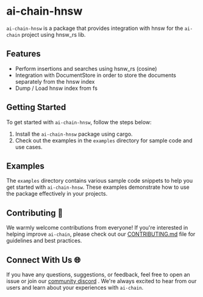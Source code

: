 # ai-chain-hnsw

`ai-chain-hnsw` is a package that provides integration with hnsw for the `ai-chain` project using hnsw_rs lib.

## Features

- Perform insertions and searches using hsnw_rs (cosine)
- Integration with DocumentStore in order to store the documents separately from the hnsw index
- Dump / Load hnsw index from fs

## Getting Started

To get started with `ai-chain-hnsw`, follow the steps below:

1. Install the `ai-chain-hnsw` package using cargo.
2. Check out the examples in the `examples` directory for sample code and use cases.

## Examples

The `examples` directory contains various sample code snippets to help you get started with `ai-chain-hnsw`. These examples demonstrate how to use the package effectively in your projects.

## Contributing 🤝

We warmly welcome contributions from everyone! If you're interested in helping improve `ai-chain`, please check out our [CONTRIBUTING.md](https://chat.openai.com/docs/CONTRIBUTING.md) file for guidelines and best practices.

## Connect With Us 🌐

If you have any questions, suggestions, or feedback, feel free to open an issue or join our [community discord](https://discord.gg/kewN9Gtjt2) . We're always excited to hear from our users and learn about your experiences with `ai-chain`.
